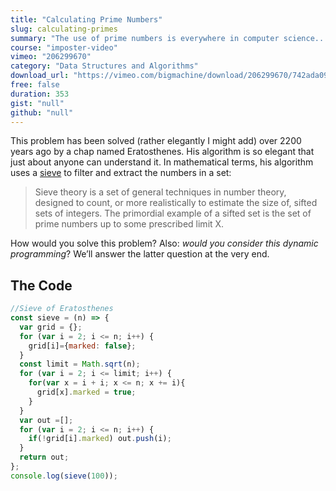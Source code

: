 ```yaml
---
title: "Calculating Prime Numbers"
slug: calculating-primes
summary: "The use of prime numbers is everywhere in computer science... in fact you're using them right now to connect to this website, read your email and send text messages."
course: "imposter-video"
vimeo: "206299670"
category: "Data Structures and Algorithms"
download_url: "https://vimeo.com/bigmachine/download/206299670/742ada0979"
free: false
duration: 353
gist: "null"
github: "null"
---
```


This problem has been solved (rather elegantly I might add) over 2200 years ago by a chap named Eratosthenes. His algorithm is so elegant that just about anyone can understand it. In mathematical terms, his algorithm uses a [sieve](https://en.wikipedia.org/wiki/Sieve_theory) to filter and extract the numbers in a set:

> Sieve theory is a set of general techniques in number theory, designed to count, or more realistically to estimate the size of, sifted sets of integers. The primordial example of a sifted set is the set of prime numbers up to some prescribed limit X.

How would you solve this problem? Also: *would you consider this dynamic programming*? We’ll answer the latter question at the very end.

## The Code

```js
//Sieve of Eratosthenes
const sieve = (n) => {
  var grid = {};
  for (var i = 2; i <= n; i++) {
    grid[i]={marked: false};
  }
  const limit = Math.sqrt(n);
  for (var i = 2; i <= limit; i++) {
    for(var x = i + i; x <= n; x += i){
      grid[x].marked = true;
    }
  }
  var out =[];
  for (var i = 2; i <= n; i++) {
    if(!grid[i].marked) out.push(i);
  }
  return out;
};
console.log(sieve(100));
```

